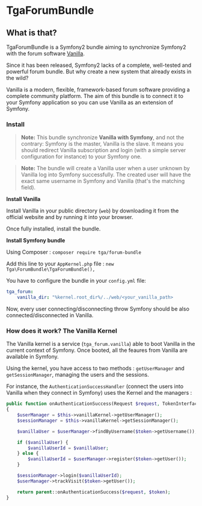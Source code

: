 
TgaForumBundle
==============

What is that?
-------------

TgaForumBundle is a Symfony2 bundle aiming to synchronize Symfony2 with the forum software
[Vanilla](http://vanillaforums.org/).

Since it has been released, Symfony2 lacks of a complete, well-tested and powerful forum bundle.
But why create a new system that already exists in the wild?

Vanilla is a modern, flexible, framework-based forum software providing a complete community
platform. The aim of this bundle is to connect it to your Symfony application so you
can use Vanilla as an extension of Symfony.

### Install

> **Note:** This bundle synchronize **Vanilla with Symfony**, and not the contrary: Symfony is the master,
> Vanilla is the slave. It means you should redirect Vanilla subscription and login (with a simple server
> configuration for instance) to your Symfony one.

> **Note:** The bundle will create a Vanilla user when a user unknown by Vanilla log into Symfony successfully.
> The created user will have the exact same username in Symfony and Vanilla (that's the matching field).


**Install Vanilla**

Install Vanilla in your public directory (`web`) by downloading it from the official
website and by running it into your browser.

Once fully installed, install the bundle.

**Install Symfony bundle**

Using Composer : `composer require tga/forum-bundle`

Add this line to your `AppKernel.php` file : `new Tga\ForumBundle\TgaForumBundle(),`

You have to configure the bundle in your `config.yml` file:

``` yaml
tga_forum:
    vanilla_dir: "%kernel.root_dir%/../web/<your_vanilla_path>
```

Now, every user connecting/disconnecting throw Symfony should be also connected/disconnected
in Vanilla.


### How does it work? The Vanilla Kernel

The Vanilla kernel is a service (`tga_forum.vanilla`) able to boot Vanilla in the current
context of Symfony. Once booted, all the feaures from Vanilla are available in Symfony.

Using the kernel, you have access to two methods : `getUserManager` and `getSessionManager`,
managing the users and the sessions.

For instance, the `AuthenticationSuccessHandler` (connect the users into Vanilla when they
connect in Symfony) uses the Kernel and the managers :

``` php
public function onAuthenticationSuccess(Request $request, TokenInterface $token)
{
    $userManager = $this->vanillaKernel->getUserManager();
    $sessionManager = $this->vanillaKernel->getSessionManager();

    $vanillaUser = $userManager->findByUsername($token->getUsername());

    if ($vanillaUser) {
        $vanillaUserId = $vanillaUser;
    } else {
        $vanillaUserId = $userManager->register($token->getUser());
    }

    $sessionManager->login($vanillaUserId);
    $userManager->trackVisit($token->getUser());

    return parent::onAuthenticationSuccess($request, $token);
}
```
